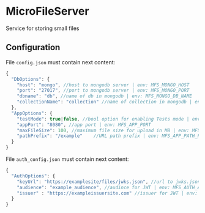 # MicroFileServer
Service for storing small files


## Configuration

File ```config.json``` must contain next content:

```js
{
  "DbOptions": {
    "host": "mongo", //host to mongodb server | env: MFS_MONGO_HOST
    "port": "27017", //port to mongodb server | env: MFS_MONGO_PORT
    "dbname": "db", //name of db in mongodb | env: MFS_MONGO_DB_NAME
    "collectionName": "collection" //name of collection in mongodb | env: MFS_MONGO_DB_COLLECTION_NAME
  },
  "AppOptions": {
    "testMode": true|false, //bool option for enabling Tests mode | env: MFS_APP_TEST_MODE
    "appPort": "8080", //app port | env: MFS_APP_PORT
    "maxFileSize": 100, //maximum file size for upload in MB | env: MFS_APP_MAX_FILE_SIZE
    "pathPrefix": "/example"    //URL path prefix | env: MFS_APP_PATH_PREFIX
  }
}
```

File ```auth_config.json``` must contain next content:

```js
{
  "AuthOptions": {
    "keyUrl": "https://examplesite/files/jwks.json", //url to jwks.json | env: MFS_AUTH_KEY_URL
    "audience": "example_audience", //audince for JWT | env: MFS_AUTH_AUDIENCE
    "issuer" : "https://exampleissuersite.com" //issuer for JWT | env: MFS_AUTH_ISSUER
  }
}

```

